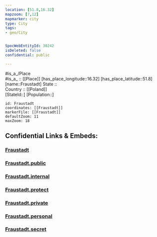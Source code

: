 ```yaml
---
location: [51.8,16.32] 
mapzoom: [7,12] 
mapmarker: city 
type: City
tags:
- geo/City


SpocWebEntityId: 30242
isDeleted: false
confidential: public

---
```

#is_a_/Place  
#is_a_ :: [[Place]] 
[has_place_longitude::16.32] 
[has_place_latitude::51.8] 
[name::Fraustadt] 
State ::  
Country :: [[Poland]]  
[StateId::] 
[Population::] 



```leaflet
id: Fraustadt
coordinates: [[Fraustadt]] 
markerFile: [[Fraustadt]] 
defaultZoom: 11 
maxZoom: 18
```


## Confidential Links & Embeds: 

### [Fraustadt](/_Standards/Earth/Continent/Europe/Europe~East/Poland/Provinces~Poland/Lubusz/City/Fraustadt.md) 

### [Fraustadt.public](/_public/Earth/Continent/Europe/Europe~East/Poland/Provinces~Poland/Lubusz/City/Fraustadt.public.md) 

### [Fraustadt.internal](/_internal/Earth/Continent/Europe/Europe~East/Poland/Provinces~Poland/Lubusz/City/Fraustadt.internal.md) 

### [Fraustadt.protect](/_protect/Earth/Continent/Europe/Europe~East/Poland/Provinces~Poland/Lubusz/City/Fraustadt.protect.md) 

### [Fraustadt.private](/_private/Earth/Continent/Europe/Europe~East/Poland/Provinces~Poland/Lubusz/City/Fraustadt.private.md) 

### [Fraustadt.personal](/_personal/Earth/Continent/Europe/Europe~East/Poland/Provinces~Poland/Lubusz/City/Fraustadt.personal.md) 

### [Fraustadt.secret](/_secret/Earth/Continent/Europe/Europe~East/Poland/Provinces~Poland/Lubusz/City/Fraustadt.secret.md)

